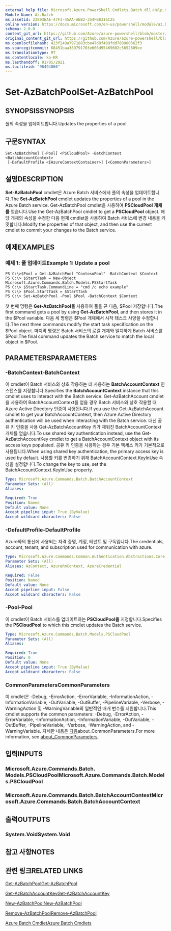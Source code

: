 ```yaml
---
external help file: Microsoft.Azure.PowerShell.Cmdlets.Batch.dll-Help.xml
Module Name: Az.Batch
ms.assetid: 23893EAE-47F3-45AA-AEB2-354FB8316C25
online version: https://docs.microsoft.com/en-us/powershell/module/az.batch/set-azbatchpool
schema: 2.0.0
content_git_url: https://github.com/Azure/azure-powershell/blob/master/src/Batch/Batch/help/Set-AzBatchPool.md
original_content_git_url: https://github.com/Azure/azure-powershell/blob/master/src/Batch/Batch/help/Set-AzBatchPool.md
ms.openlocfilehash: 423f249a7971883cbe47d8f499fdd780980362f3
ms.sourcegitcommit: 68451baa389791703e666d95469602c5652609ee
ms.translationtype: MT
ms.contentlocale: ko-KR
ms.lasthandoff: 01/05/2021
ms.locfileid: "98494066"
---
```

# <span data-ttu-id="c0da0-101">Set-AzBatchPool</span><span class="sxs-lookup"><span data-stu-id="c0da0-101">Set-AzBatchPool</span></span>

## <span data-ttu-id="c0da0-102">SYNOPSIS</span><span class="sxs-lookup"><span data-stu-id="c0da0-102">SYNOPSIS</span></span>
<span data-ttu-id="c0da0-103">풀의 속성을 업데이트합니다.</span><span class="sxs-lookup"><span data-stu-id="c0da0-103">Updates the properties of a pool.</span></span>

## <span data-ttu-id="c0da0-104">구문</span><span class="sxs-lookup"><span data-stu-id="c0da0-104">SYNTAX</span></span>

```
Set-AzBatchPool [-Pool] <PSCloudPool> -BatchContext <BatchAccountContext>
 [-DefaultProfile <IAzureContextContainer>] [<CommonParameters>]
```

## <span data-ttu-id="c0da0-105">설명</span><span class="sxs-lookup"><span data-stu-id="c0da0-105">DESCRIPTION</span></span>
<span data-ttu-id="c0da0-106">**Set-AzBatchPool** cmdlet은 Azure Batch 서비스에서 풀의 속성을 업데이트합니다.</span><span class="sxs-lookup"><span data-stu-id="c0da0-106">The **Set-AzBatchPool** cmdlet updates the properties of a pool in the Azure Batch service.</span></span>
<span data-ttu-id="c0da0-107">Get-AzBatchPool cmdlet을 사용하여 **PSCloudPool 개체를** 얻습니다.</span><span class="sxs-lookup"><span data-stu-id="c0da0-107">Use the Get-AzBatchPool cmdlet to get a **PSCloudPool** object.</span></span>
<span data-ttu-id="c0da0-108">해당 개체의 속성을 수정한 다음 현재 cmdlet을 사용하여 Batch 서비스에 변경 내용을 커밋합니다.</span><span class="sxs-lookup"><span data-stu-id="c0da0-108">Modify the properties of that object, and then use the current cmdlet to commit your changes to the Batch service.</span></span>

## <span data-ttu-id="c0da0-109">예제</span><span class="sxs-lookup"><span data-stu-id="c0da0-109">EXAMPLES</span></span>

### <span data-ttu-id="c0da0-110">예제 1: 풀 업데이트</span><span class="sxs-lookup"><span data-stu-id="c0da0-110">Example 1: Update a pool</span></span>
```
PS C:\>$Pool = Get-AzBatchPool "ContosoPool" -BatchContext $Context
PS C:\> $StartTask = New-Object Microsoft.Azure.Commands.Batch.Models.PSStartTask
PS C:\> $StartTask.CommandLine = "cmd /c echo example"
PS C:\> $Pool.StartTask = $StartTask
PS C:\> Set-AzBatchPool -Pool $Pool -BatchContext $Context
```

<span data-ttu-id="c0da0-111">첫 번째 명령은 **Get-AzBatchPool을** 사용하여 풀을 끈 다음, $Pool 저장합니다.</span><span class="sxs-lookup"><span data-stu-id="c0da0-111">The first command gets a pool by using **Get-AzBatchPool**, and then stores it in the $Pool variable.</span></span>
<span data-ttu-id="c0da0-112">다음 세 명령은 $Pool 개체에서 시작 태스크 사양을 수정합니다.</span><span class="sxs-lookup"><span data-stu-id="c0da0-112">The next three commands modify the start task specification on the $Pool object.</span></span>
<span data-ttu-id="c0da0-113">마지막 명령은 Batch 서비스의 로컬 개체와 일치하게 Batch 서비스를 $Pool.</span><span class="sxs-lookup"><span data-stu-id="c0da0-113">The final command updates the Batch service to match the local object in $Pool.</span></span>

## <span data-ttu-id="c0da0-114">PARAMETERS</span><span class="sxs-lookup"><span data-stu-id="c0da0-114">PARAMETERS</span></span>

### <span data-ttu-id="c0da0-115">-BatchContext</span><span class="sxs-lookup"><span data-stu-id="c0da0-115">-BatchContext</span></span>
<span data-ttu-id="c0da0-116">이 cmdlet이 Batch 서비스와 상호 작용하는 데 사용하는 **BatchAccountContext** 인스턴스를 지정합니다.</span><span class="sxs-lookup"><span data-stu-id="c0da0-116">Specifies the **BatchAccountContext** instance that this cmdlet uses to interact with the Batch service.</span></span>
<span data-ttu-id="c0da0-117">Get-AzBatchAccount cmdlet을 사용하여 BatchAccountContext를 얻을 경우 Batch 서비스와 상호 작용할 때 Azure Active Directory 인증이 사용됩니다.</span><span class="sxs-lookup"><span data-stu-id="c0da0-117">If you use the Get-AzBatchAccount cmdlet to get your BatchAccountContext, then Azure Active Directory authentication will be used when interacting with the Batch service.</span></span> <span data-ttu-id="c0da0-118">대신 공유 키 인증을 사용 Get-AzBatchAccountKey 키가 채워진 BatchAccountContext 개체를 얻습니다.</span><span class="sxs-lookup"><span data-stu-id="c0da0-118">To use shared key authentication instead, use the Get-AzBatchAccountKey cmdlet to get a BatchAccountContext object with its access keys populated.</span></span> <span data-ttu-id="c0da0-119">공유 키 인증을 사용하는 경우 기본 액세스 키가 기본적으로 사용됩니다.</span><span class="sxs-lookup"><span data-stu-id="c0da0-119">When using shared key authentication, the primary access key is used by default.</span></span> <span data-ttu-id="c0da0-120">사용할 키를 변경하기 위해 BatchAccountContext.KeyInUse 속성을 설정합니다.</span><span class="sxs-lookup"><span data-stu-id="c0da0-120">To change the key to use, set the BatchAccountContext.KeyInUse property.</span></span>

```yaml
Type: Microsoft.Azure.Commands.Batch.BatchAccountContext
Parameter Sets: (All)
Aliases:

Required: True
Position: Named
Default value: None
Accept pipeline input: True (ByValue)
Accept wildcard characters: False
```

### <span data-ttu-id="c0da0-121">-DefaultProfile</span><span class="sxs-lookup"><span data-stu-id="c0da0-121">-DefaultProfile</span></span>
<span data-ttu-id="c0da0-122">Azure와의 통신에 사용되는 자격 증명, 계정, 테넌트 및 구독입니다.</span><span class="sxs-lookup"><span data-stu-id="c0da0-122">The credentials, account, tenant, and subscription used for communication with azure.</span></span>

```yaml
Type: Microsoft.Azure.Commands.Common.Authentication.Abstractions.Core.IAzureContextContainer
Parameter Sets: (All)
Aliases: AzContext, AzureRmContext, AzureCredential

Required: False
Position: Named
Default value: None
Accept pipeline input: False
Accept wildcard characters: False
```

### <span data-ttu-id="c0da0-123">-Pool</span><span class="sxs-lookup"><span data-stu-id="c0da0-123">-Pool</span></span>
<span data-ttu-id="c0da0-124">이 cmdlet이 Batch 서비스를 업데이트하는 **PSCloudPool을** 지정합니다.</span><span class="sxs-lookup"><span data-stu-id="c0da0-124">Specifies the **PSCloudPool** to which this cmdlet updates the Batch service.</span></span>

```yaml
Type: Microsoft.Azure.Commands.Batch.Models.PSCloudPool
Parameter Sets: (All)
Aliases:

Required: True
Position: 0
Default value: None
Accept pipeline input: True (ByValue)
Accept wildcard characters: False
```

### <span data-ttu-id="c0da0-125">CommonParameters</span><span class="sxs-lookup"><span data-stu-id="c0da0-125">CommonParameters</span></span>
<span data-ttu-id="c0da0-126">이 cmdlet은 -Debug, -ErrorAction, -ErrorVariable, -InformationAction, -InformationVariable, -OutVariable, -OutBuffer, -PipelineVariable, -Verbose, -WarningAction 및 -WarningVariable의 일반적인 매개 변수를 지원합니다.</span><span class="sxs-lookup"><span data-stu-id="c0da0-126">This cmdlet supports the common parameters: -Debug, -ErrorAction, -ErrorVariable, -InformationAction, -InformationVariable, -OutVariable, -OutBuffer, -PipelineVariable, -Verbose, -WarningAction, and -WarningVariable.</span></span> <span data-ttu-id="c0da0-127">자세한 내용은 [다음](http://go.microsoft.com/fwlink/?LinkID=113216)about_CommonParameters.</span><span class="sxs-lookup"><span data-stu-id="c0da0-127">For more information, see [about_CommonParameters](http://go.microsoft.com/fwlink/?LinkID=113216).</span></span>

## <span data-ttu-id="c0da0-128">입력</span><span class="sxs-lookup"><span data-stu-id="c0da0-128">INPUTS</span></span>

### <span data-ttu-id="c0da0-129">Microsoft.Azure.Commands.Batch. Models.PSCloudPool</span><span class="sxs-lookup"><span data-stu-id="c0da0-129">Microsoft.Azure.Commands.Batch.Models.PSCloudPool</span></span>

### <span data-ttu-id="c0da0-130">Microsoft.Azure.Commands.Batch.BatchAccountContext</span><span class="sxs-lookup"><span data-stu-id="c0da0-130">Microsoft.Azure.Commands.Batch.BatchAccountContext</span></span>

## <span data-ttu-id="c0da0-131">출력</span><span class="sxs-lookup"><span data-stu-id="c0da0-131">OUTPUTS</span></span>

### <span data-ttu-id="c0da0-132">System.Void</span><span class="sxs-lookup"><span data-stu-id="c0da0-132">System.Void</span></span>

## <span data-ttu-id="c0da0-133">참고 사항</span><span class="sxs-lookup"><span data-stu-id="c0da0-133">NOTES</span></span>

## <span data-ttu-id="c0da0-134">관련 링크</span><span class="sxs-lookup"><span data-stu-id="c0da0-134">RELATED LINKS</span></span>

[<span data-ttu-id="c0da0-135">Get-AzBatchPool</span><span class="sxs-lookup"><span data-stu-id="c0da0-135">Get-AzBatchPool</span></span>](./Get-AzBatchPool.md)

[<span data-ttu-id="c0da0-136">Get-AzBatchAccountKey</span><span class="sxs-lookup"><span data-stu-id="c0da0-136">Get-AzBatchAccountKey</span></span>](./Get-AzBatchAccountKey.md)

[<span data-ttu-id="c0da0-137">New-AzBatchPool</span><span class="sxs-lookup"><span data-stu-id="c0da0-137">New-AzBatchPool</span></span>](./New-AzBatchPool.md)

[<span data-ttu-id="c0da0-138">Remove-AzBatchPool</span><span class="sxs-lookup"><span data-stu-id="c0da0-138">Remove-AzBatchPool</span></span>](./Remove-AzBatchPool.md)

[<span data-ttu-id="c0da0-139">Azure Batch Cmdlet</span><span class="sxs-lookup"><span data-stu-id="c0da0-139">Azure Batch Cmdlets</span></span>](/powershell/module/Az.Batch/)
